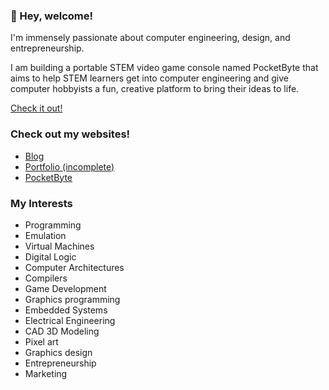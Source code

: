 ### 👋 Hey, welcome!

I'm immensely passionate about computer engineering, design, and entrepreneurship. 

I am building a portable STEM video game console named PocketByte that aims to help STEM learners get into computer engineering and give computer hobbyists a fun, creative platform to bring their ideas to life. 

[Check it out!](https://pocketbyte.co)

### Check out my websites!
- [Blog](https://bytebase.pages.dev)
- [Portfolio (incomplete)](https://omrawaleyportfolio.vercel.app)
- [PocketByte](https://pocketbyte.co)

### My Interests

- Programming
- Emulation
- Virtual Machines
- Digital Logic
- Computer Architectures
- Compilers
- Game Development
- Graphics programming
- Embedded Systems
- Electrical Engineering
- CAD 3D Modeling
- Pixel art
- Graphics design
- Entrepreneurship
- Marketing
